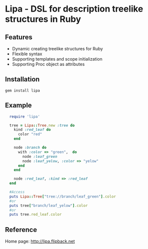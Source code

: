 Lipa - DSL for description treelike structures in Ruby
=======================================================

Features
------------------------------------------------------
- Dynamic creating treelike structures for Ruby
- Flexible syntax
- Supporting templates and scope initialization
- Supporting Proc object as attributes

Installation
-----------------------------------------------------
`gem install lipa`

Example
------------------------------------------------------
```Ruby
  require 'lipa'

  tree = Lipa::Tree.new :tree do 
    kind :red_leaf do 
      color "red"
    end

    node :branch do 
      with :color => "green",  do 
        node :leaf_green
        node :leaf_yelow, :color => "yelow"
      end    
    end

    node :red_leaf, :kind => :red_leaf
  end

  #Access
  puts Lipa::Tree["tree://branch/leaf_green"].color
  #or
  puts tree["branch/leaf_yelow"].color
  #or
  puts tree.red_leaf.color
```

Reference
----------------------------------
Home page: http://lipa.flipback.net
